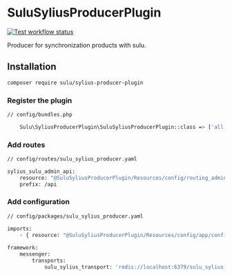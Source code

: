 # SuluSyliusProducerPlugin

[![Test workflow status](https://img.shields.io/github/workflow/status/sulu/SuluSyliusProducerPlugin/Build.svg?label=build)](https://github.com/sulu/SuluSyliusProducerPlugin/actions)

Producer for synchronization products with sulu.

## Installation

```bash
composer require sulu/sylius-producer-plugin
```

### Register the plugin

```bash
// config/bundles.php

    Sulu\SyliusProducerPlugin\SuluSyliusProducerPlugin::class => ['all' => true],
```

### Add routes

```bash
// config/routes/sulu_sylius_producer.yaml

sylius_sulu_admin_api:
    resource: "@SuluSyliusProducerPlugin/Resources/config/routing_admin.yml"
    prefix: /api
```

### Add configuration

```bash
// config/packages/sulu_sylius_producer.yaml

imports:
    - { resource: "@SuluSyliusProducerPlugin/Resources/config/app/config.yaml" }
    
framework:
    messenger:
        transports:
            sulu_sylius_transport: 'redis://localhost:6379/sulu_sylius_products'
```
